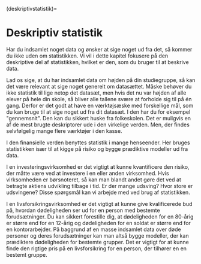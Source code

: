 (deskriptivstatistik)=
# Deskriptiv statistik

Har du indsamlet noget data og ønsker at sige noget ud fra det, så kommer du ikke uden om statistikken. Vi vil i dette kapitel fokusere på den deskriptive del af statistikken, hvilket er den, som du bruger til at beskrive data. 

Lad os sige, at du har indsamlet data om højden på din studiegruppe, så kan det være relevant at sige noget generelt om datasættet. Måske behøver du ikke statistik til lige netop det datasæt, men hvis det nu var højden af alle elever på hele din skole, så bliver alle tallene svære at forholde sig til på én gang. Derfor er det godt at have en værktøjsæske med forskellige mål, som du kan bruge til at sige noget ud fra dit datasæt. I den har du for eksempel "gennemsnit". Den kan du sikkert huske fra folkeskolen. Det er muligvis en af de mest brugte deskriptorer ude i den virkelige verden. Men, der findes selvfølgelig mange flere værktøjer i den kasse. 

I den finansielle verden benyttes statistik i mange henseender. Her bruges statistikken især til at kigge på risiko og bygge prædiktive modeller ud fra data. 

I en investeringsvirksomhed er det vigtigt at kunne kvantificere den risiko, der måtte være ved at investere i en eller anden virksomhed. Hvis virksomheden er børsnoteret, så kan man blandt andet gøre det ved at betragte aktiens udvikling tilbage i tid. Er der mange udsving? Hvor store er udsvingene? Disse spørgsmål kan vi arbejde med ved brug af statistikken. 

I en livsforsikringsvirksomhed er det vigtigt at kunne give kvalificerede bud på, hvordan dødeligheden ser ud for en person med bestemte forudsætninger. Du kan sikkert forestille dig, at dødeligheden for en 80-årig er større end for en 12-årig og dødeligheden for en soldat er større end for en kontorarbejder. På baggrund af en masse indsamlet data over døde personer og deres forudsætninger kan man altså bygge modeller, der kan prædiktere dødeligheden for bestemte grupper. Det er vigtigt for at kunne finde den rigtige pris på en livsforsikring for en person, der tilhører en en bestemt gruppe.